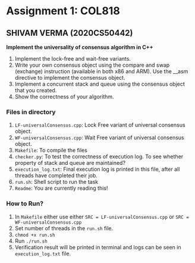 # Assignment 1: COL818
## SHIVAM VERMA (2020CS50442)

**Implement the universality of consensus algorithm in C++**
 
1. Implement the lock-free and wait-free variants.
2. Write your own consensus object using the compare and swap (exchange) instruction (available in both x86 and ARM).
Use the __asm directive to implement the consensus object.
3. Implement a concurrent stack and queue using the consensus object that you created.
4. Show the correctness of your algorithm.

### Files in directory
1. `LF-universalConsensus.cpp`: Lock Free variant of universal consensus object.
2. `WF-universalConsensus.cpp`: Wait Free variant of universal consensus object.
3. `Makefile`: To compile the files
4. `checker.py`: To test the correctness of execution log. To see whether property of stack and queue are maintained?
5. `execution_log.txt`: Final execution log is printed in this file, after all threads have completed their job.
6. `run.sh`: Shell script to run the task
7. `Readme`: You are currently reading this!

### How to Run?
1. In `Makefile` either use either `SRC = LF-universalConsensus.cpp` or `SRC = WF-universalConsensus.cpp`
2. Set number of threads in the `run.sh` file.
3. `chmod +x run.sh`
4. Run `./run.sh`
5. Verification result will be printed in terminal and logs can be seen in `execution_log.txt` file.
